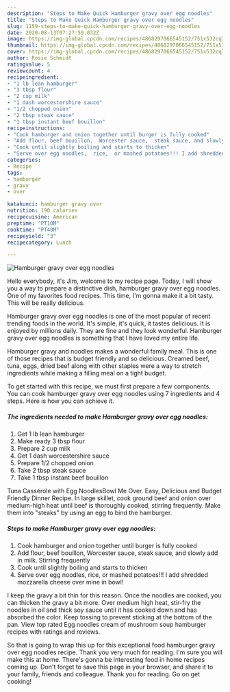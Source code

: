 ```yaml
---
description: "Steps to Make Quick Hamburger gravy over egg noodles"
title: "Steps to Make Quick Hamburger gravy over egg noodles"
slug: 1159-steps-to-make-quick-hamburger-gravy-over-egg-noodles
date: 2020-08-13T07:27:59.032Z
image: https://img-global.cpcdn.com/recipes/4868297066545152/751x532cq70/hamburger-gravy-over-egg-noodles-recipe-main-photo.jpg
thumbnail: https://img-global.cpcdn.com/recipes/4868297066545152/751x532cq70/hamburger-gravy-over-egg-noodles-recipe-main-photo.jpg
cover: https://img-global.cpcdn.com/recipes/4868297066545152/751x532cq70/hamburger-gravy-over-egg-noodles-recipe-main-photo.jpg
author: Rosie Schmidt
ratingvalue: 5
reviewcount: 4
recipeingredient:
- "1 lb lean hamburger"
- "3 tbsp flour"
- "2 cup milk"
- "1 dash worcestershire sauce"
- "1/2 chopped onion"
- "2 tbsp steak sauce"
- "1 tbsp instant beef bouillon"
recipeinstructions:
- "Cook hamburger and onion together until burger is fully cooked"
- "Add flour, beef bouillon,  Worcester sauce,  steak sauce, and slowly add in milk. Stirring frequently"
- "Cook until slightly boiling and starts to thicken"
- "Serve over egg noodles,  rice,  or mashed potatoes!!! I add shredded mozzarella cheese over mine in bowl!"
categories:
- Recipe
tags:
- hamburger
- gravy
- over

katakunci: hamburger gravy over 
nutrition: 190 calories
recipecuisine: American
preptime: "PT10M"
cooktime: "PT40M"
recipeyield: "3"
recipecategory: Lunch

---
```



![Hamburger gravy over egg noodles](https://img-global.cpcdn.com/recipes/4868297066545152/751x532cq70/hamburger-gravy-over-egg-noodles-recipe-main-photo.jpg)

Hello everybody, it's Jim, welcome to my recipe page. Today, I will show you a way to prepare a distinctive dish, hamburger gravy over egg noodles. One of my favorites food recipes. This time, I'm gonna make it a bit tasty. This will be really delicious.

Hamburger gravy over egg noodles is one of the most popular of recent trending foods in the world. It's simple, it's quick, it tastes delicious. It is enjoyed by millions daily. They are fine and they look wonderful. Hamburger gravy over egg noodles is something that I have loved my entire life.

Hamburger gravy and noodles makes a wonderful family meal. This is one of those recipes that is budget friendly and so delicious. Creamed beef, tuna, eggs, dried beef along with other staples were a way to stretch ingredients while making a filling meal on a tight budget.


To get started with this recipe, we must first prepare a few components. You can cook hamburger gravy over egg noodles using 7 ingredients and 4 steps. Here is how you can achieve it.

<!--inarticleads1-->

##### The ingredients needed to make Hamburger gravy over egg noodles:

1. Get 1 lb lean hamburger
1. Make ready 3 tbsp flour
1. Prepare 2 cup milk
1. Get 1 dash worcestershire sauce
1. Prepare 1/2 chopped onion
1. Take 2 tbsp steak sauce
1. Take 1 tbsp instant beef bouillon


Tuna Casserole with Egg NoodlesBowl Me Over. Easy, Delicious and Budget Friendly Dinner Recipe. In large skillet, cook ground beef and onion over medium-high heat until beef is thoroughly cooked, stirring frequently. Make them into &#34;steaks&#34; by using an egg to bind the hamburger. 

<!--inarticleads2-->

##### Steps to make Hamburger gravy over egg noodles:

1. Cook hamburger and onion together until burger is fully cooked
1. Add flour, beef bouillon,  Worcester sauce,  steak sauce, and slowly add in milk. Stirring frequently
1. Cook until slightly boiling and starts to thicken
1. Serve over egg noodles,  rice,  or mashed potatoes!!! I add shredded mozzarella cheese over mine in bowl!


I keep the gravy a bit thin for this reason. Once the noodles are cooked, you can thicken the gravy a bit more. Over medium high heat, stir-fry the noodles in oil and thick soy sauce until it has cooked down and has absorbed the color. Keep tossing to prevent sticking at the bottom of the pan. View top rated Egg noodles cream of mushroom soup hamburger recipes with ratings and reviews. 

So that is going to wrap this up for this exceptional food hamburger gravy over egg noodles recipe. Thank you very much for reading. I'm sure you will make this at home. There's gonna be interesting food in home recipes coming up. Don't forget to save this page in your browser, and share it to your family, friends and colleague. Thank you for reading. Go on get cooking!
